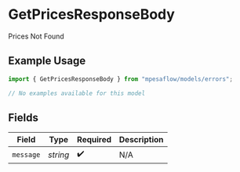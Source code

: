 # GetPricesResponseBody

Prices Not Found

## Example Usage

```typescript
import { GetPricesResponseBody } from "mpesaflow/models/errors";

// No examples available for this model
```

## Fields

| Field              | Type               | Required           | Description        |
| ------------------ | ------------------ | ------------------ | ------------------ |
| `message`          | *string*           | :heavy_check_mark: | N/A                |